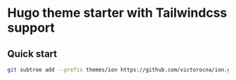 # Hugo theme starter with Tailwindcss support

## Quick start

```bash
git subtree add --prefix themes/ion https://github.com/victorocna/ion.git master --squash
```
